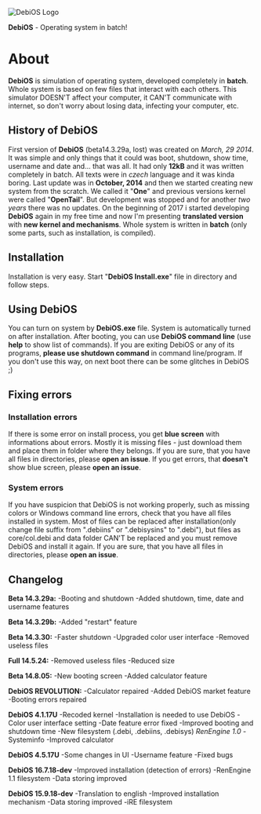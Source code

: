 ![DebiOS Logo](http://downloadings.sweb.cz/debioaslogo.png)

**DebiOS** - Operating system in batch!


# About
**DebiOS** is simulation of operating system, developed completely in **batch**. Whole system is based on few files that interact with each others. This simulator DOESN'T affect your computer, it CAN'T communicate with internet, so don't worry about losing data, infecting your computer, etc.

## History of DebiOS
First version of **DebiOS** (beta14.3.29a, lost) was created on *March, 29 2014*. It was simple and only things that it could was boot, shutdown, show time, username and date and... that was all. It had only **12kB** and it was written completely in batch. All texts were in *czech* language and it was kinda boring. Last update was in **October, 2014** and then we started creating new system from the scratch. We called it "**One**" and previous versions kernel were called "**OpenTail**". But development was stopped and for another *two years* there was no updates. On the beginning of 2017 i started developing **DebiOS** again in my free time and now I'm presenting **translated version** with **new kernel and mechanisms**. Whole system is written in **batch** (only some parts, such as installation, is compiled).

## Installation

Installation is very easy. Start "**DebiOS Install.exe**" file in directory and follow steps.

## Using DebiOS

You can turn on system by **DebiOS.exe** file. System is automatically turned on after installation. After booting, you can use **DebiOS command line** (use **help** to show list of commands). If you are exiting DebiOS or any of its programs, **please use shutdown command** in command line/program. If you don't use this way, on next boot there can be some glitches in DebiOS ;)

## Fixing errors

### Installation errors
If there is some error on install process, you get **blue screen** with informations about errors. Mostly it is missing files - just download them and place them in folder where they belongs. If you are sure, that you have all files in directories, please **open an issue**. If you get errors, that **doesn't** show blue screen, please **open an issue**.

### System errors
If you have suspicion that DebiOS is not working properly, such as missing colors or Windows command line errors, check that you have all files installed in system. Most of files can be replaced after installation(only change file suffix from ".debiins" or ".debisysins" to ".debi"), but files as core/col.debi and data folder CAN'T be replaced and you must remove DebiOS and install it again. If you are sure, that you have all files in directories, please **open an issue**.

## Changelog
**Beta 14.3.29a:** 
-Booting and shutdown
-Added shutdown, time, date and username features

**Beta 14.3.29b:** 
-Added "restart" feature 

**Beta 14.3.30:** 
-Faster shutdown
-Upgraded color user interface
-Removed useless files

**Full 14.5.24:** 
-Removed useless files
-Reduced size

**Beta 14.8.05:**
-New booting screen
-Added calculator feature

**DebiOS REVOLUTION:** 
-Calculator repaired
-Added DebiOS market feature
-Booting errors repaired

**DebiOS 4.1.17U**
-Recoded kernel
-Installation is needed to use DebiOS
-Color user interface setting
-Date feature error fixed
-Improved booting and shutdown time
-New filesystem (.debi, .debiins, .debisys) *RenEngine 1.0*
-Systeminfo
-Improved calculator

**DebiOS 4.5.17U**
-Some changes in UI
-Username feature
-Fixed bugs

**DebiOS 16.7.18-dev**
-Improved installation (detection of errors)
-RenEngine 1.1 filesystem
-Data storing improved

**DebiOS 15.9.18-dev**
-Translation to english
-Improved installation mechanism
-Data storing improved
-iRE filesystem
